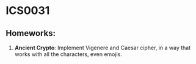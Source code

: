 # ICS0031 

## Homeworks:

1. __Ancient Crypto__: Implement Vigenere and Caesar cipher, in a way that works with all the characters, even emojis.
